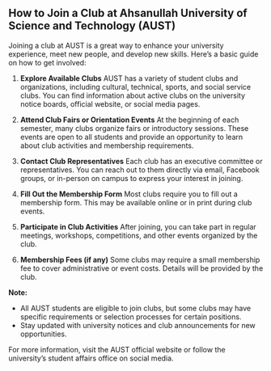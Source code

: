 ## How to Join a Club at Ahsanullah University of Science and Technology (AUST)

Joining a club at AUST is a great way to enhance your university experience, meet new people, and develop new skills. Here’s a basic guide on how to get involved:

1. **Explore Available Clubs**
   AUST has a variety of student clubs and organizations, including cultural, technical, sports, and social service clubs. You can find information about active clubs on the university notice boards, official website, or social media pages.

2. **Attend Club Fairs or Orientation Events**
   At the beginning of each semester, many clubs organize fairs or introductory sessions. These events are open to all students and provide an opportunity to learn about club activities and membership requirements.

3. **Contact Club Representatives**
   Each club has an executive committee or representatives. You can reach out to them directly via email, Facebook groups, or in-person on campus to express your interest in joining.

4. **Fill Out the Membership Form**
   Most clubs require you to fill out a membership form. This may be available online or in print during club events.

5. **Participate in Club Activities**
   After joining, you can take part in regular meetings, workshops, competitions, and other events organized by the club.

6. **Membership Fees (if any)**
   Some clubs may require a small membership fee to cover administrative or event costs. Details will be provided by the club.

**Note:**
- All AUST students are eligible to join clubs, but some clubs may have specific requirements or selection processes for certain positions.
- Stay updated with university notices and club announcements for new opportunities.

For more information, visit the AUST official website or follow the university’s student affairs office on social media.
